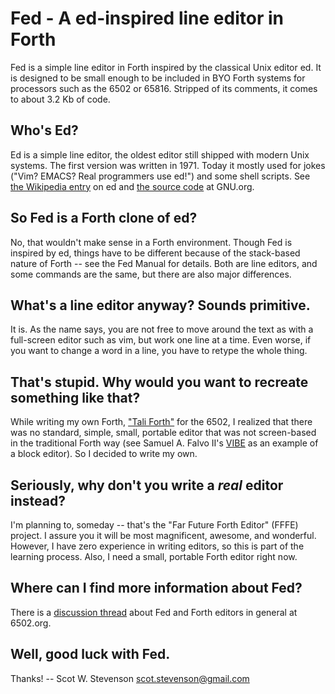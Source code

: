 # Fed - A ed-inspired line editor in Forth 

Fed is a simple line editor in Forth inspired by the classical Unix editor ed.
It is designed to be small enough to be included in BYO Forth systems for
processors such as the 6502 or 65816. Stripped of its comments, it comes to
about 3.2 Kb of code.  

## Who's Ed? 

Ed is a simple line editor, the oldest editor still shipped with modern Unix
systems. The first version was written in 1971. Today it mostly used for jokes
("Vim? EMACS? Real programmers use ed!") and some shell scripts. See [the
Wikipedia entry](https://en.wikipedia.org/wiki/Ed_(text_editor)) on ed and [the
source code](http://www.gnu.org/software/ed/) at GNU.org. 

## So Fed is a Forth clone of ed? 

No, that wouldn't make sense in a Forth environment. Though Fed is inspired by
ed, things have to be different because of the stack-based nature of Forth --
see the Fed Manual for details. Both are line editors, and some commands are the
same, but there are also major differences.


## What's a line editor anyway? Sounds primitive.

It is. As the name says, you are not free to move around the text as with a
full-screen editor such as vim, but work one line at a time. Even worse, 
if you want to change a word in a line, you have to retype the whole thing.


## That's stupid. Why would you want to recreate something like that?

While writing my own Forth, ["Tali Forth"](https://github.com/scotws/TaliForth)
for the 6502, I realized that there was no standard, simple, small, portable
editor that was not screen-based in the traditional Forth way (see Samuel A.
Falvo II's [VIBE](http://kestrelcomputer.github.io/kestrel/2016/03/29/vibe-2.2)
as an example of a block editor). So I decided to write my own.

## Seriously, why don't you write a _real_ editor instead?

I'm planning to, someday -- that's the "Far Future Forth Editor" (FFFE) project.
I assure you it will be most magnificent, awesome, and wonderful. However, I
have zero experience in writing editors, so this is part of the learning
process. Also, I need a small, portable Forth editor right now. 

## Where can I find more information about Fed?

There is a [discussion thread](http://forum.6502.org/viewtopic.php?f=9&t=3375) 
about Fed and Forth editors in general at 6502.org.

## Well, good luck with Fed.

Thanks! -- Scot W. Stevenson <scot.stevenson@gmail.com>
